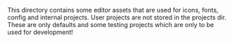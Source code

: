 This directory contains some editor assets that are used for icons, fonts, config and internal projects. User projects are not stored in the projects dir. These are only defaults and some testing projects which are only to be used for development!
